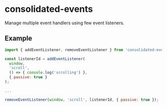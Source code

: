 # consolidated-events

Manage multiple event handlers using few event listeners.

## Example

```js
import { addEventListener, removeEventListener } from 'consolidated-events';

const listenerId = addEventListener(
  window,
  'scroll',
  () => { console.log('scrolling') },
  { passive: true }
);

...

removeEventListener(window, 'scroll', listenerId, { passive: true });
```
